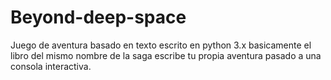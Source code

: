 # Beyond-deep-space
Juego de aventura basado en texto escrito en python 3.x
basicamente el libro del mismo nombre de la saga escribe tu propia aventura pasado a una consola interactiva.
